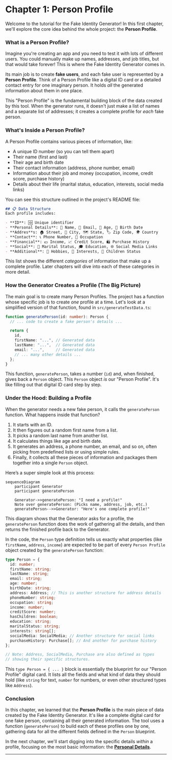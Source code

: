 # Chapter 1: Person Profile

Welcome to the tutorial for the Fake Identity Generator! In this first chapter, we'll explore the core idea behind the whole project: the **Person Profile**.

### What is a Person Profile?

Imagine you're creating an app and you need to test it with lots of different users. You could manually make up names, addresses, and job titles, but that would take forever! This is where the Fake Identity Generator comes in.

Its main job is to create **fake users**, and each fake user is represented by a **Person Profile**. Think of a Person Profile like a digital ID card or a detailed contact entry for one imaginary person. It holds *all* the generated information about them in one place.

This "Person Profile" is the fundamental building block of the data created by this tool. When the generator runs, it doesn't just make a list of names and a separate list of addresses; it creates a complete profile for *each* fake person.

### What's Inside a Person Profile?

A Person Profile contains various pieces of information, like:

*   A unique ID number (so you can tell them apart)
*   Their name (first and last)
*   Their age and birth date
*   Their contact information (address, phone number, email)
*   Information about their job and money (occupation, income, credit score, purchase history)
*   Details about their life (marital status, education, interests, social media links)

You can see this structure outlined in the project's README file:

```markdown
## 📋 Data Structure
Each profile includes:

- **ID**: 🆔 Unique identifier
- **Personal Details**: 👤 Name, 📧 Email, 🎂 Age, 📅 Birth Date
- **Addres**s: 🏠 Street, 🌆 City, 🗺️ State, 🏷️ Zip Code, 🌍 Country
- **Contact**: 📞 Phone Number, 💼 Occupation
- **Financial**: 💵 Income, 📈 Credit Score, 🛍️ Purchase History
- **Social**: 💍 Marital Status, 🎓 Education, 🌐 Social Media Links
- **Additional**: 🎨 Hobbies, 🌟 Interests, 👶 Children Status
```

This list shows the different *categories* of information that make up a complete profile. Later chapters will dive into each of these categories in more detail.

### How the Generator Creates a Profile (The Big Picture)

The main goal is to create many Person Profiles. The project has a function whose specific job is to create *one* profile at a time. Let's look at a simplified version of that function, found in `src/generateTestData.ts`:

```typescript
function generatePerson(id: number): Person {
  // ... code to create a fake person's details ...

  return {
    id,
    firstName: "...", // Generated data
    lastName: "...",  // Generated data
    email: "...",     // Generated data
    // ... many other details ...
  };
}
```

This function, `generatePerson`, takes a number (`id`) and, when finished, gives back a `Person` object. This `Person` object *is* our "Person Profile". It's like filling out that digital ID card step by step.

### Under the Hood: Building a Profile

When the generator needs a new fake person, it calls the `generatePerson` function. What happens inside that function?

1.  It starts with an ID.
2.  It then figures out a random first name from a list.
3.  It picks a random last name from another list.
4.  It calculates things like age and birth date.
5.  It generates an address, a phone number, an email, and so on, often picking from predefined lists or using simple rules.
6.  Finally, it collects all these pieces of information and packages them together into a single `Person` object.

Here’s a super simple look at this process:

```mermaid
sequenceDiagram
    participant Generator
    participant generatePerson

    Generator->>generatePerson: "I need a profile!"
    Note over generatePerson: (Picks name, address, job, etc.)
    generatePerson-->>Generator: "Here's one complete profile!"
```

This diagram shows that the Generator asks for a profile, the `generatePerson` function does the work of gathering all the details, and then returns the finished profile back to the Generator.

In the code, the `Person` type definition tells us exactly what properties (like `firstName`, `address`, `income`) are expected to be part of every `Person Profile` object created by the `generatePerson` function:

```typescript
type Person = {
  id: number;
  firstName: string;
  lastName: string;
  email: string;
  age: number;
  birthDate: string;
  address: Address; // This is another structure for address details
  phoneNumber: string;
  occupation: string;
  income: number;
  creditScore: number;
  hasChildren: boolean;
  education: string;
  maritalStatus: string;
  interests: string[];
  socialMedia: SocialMedia; // Another structure for social links
  purchaseHistory: Purchase[]; // And another for purchase history
};

// Note: Address, SocialMedia, Purchase are also defined as types
// showing their specific structures.
```

This `type Person = { ... }` block is essentially the blueprint for our "Person Profile" digital card. It lists all the fields and what kind of data they should hold (like `string` for text, `number` for numbers, or even other structured types like `Address`).

### Conclusion

In this chapter, we learned that the **Person Profile** is the main piece of data created by the Fake Identity Generator. It's like a complete digital card for one fake person, containing all their generated information. The tool uses a function (`generatePerson`) to build each of these profiles one by one, gathering data for all the different fields defined in the `Person` blueprint.

In the next chapter, we'll start digging into the specific details *within* a profile, focusing on the most basic information: the **[Personal Details](02_personal_details_.md)**.

---